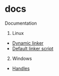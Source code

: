 # docs
Documentation

1. Linux
  - [Dynamic linker](https://github.com/bad1dea5/docs/blob/master/linux/dynamic-linker.md)
  - [Default linker script](https://github.com/bad1dea5/docs/blob/master/linux/default-linker-script.md)
  
2. Windows
  - [Handles](https://github.com/bad1dea5/docs/blob/master/windows/handles.md)
